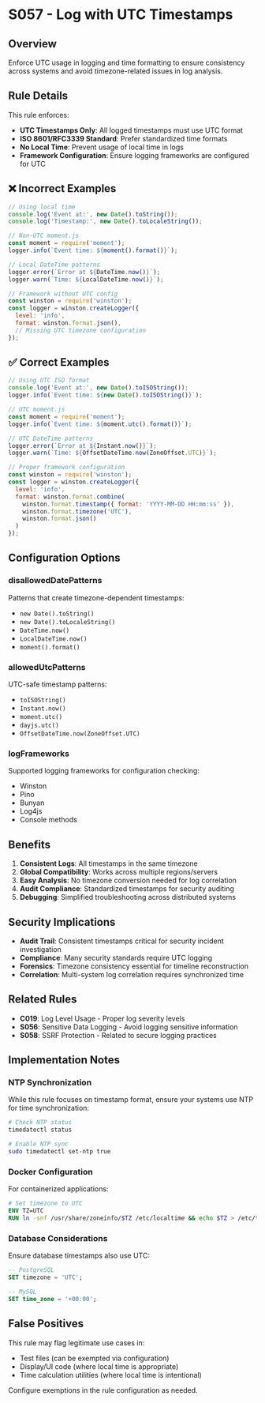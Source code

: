 # S057 - Log with UTC Timestamps

## Overview
Enforce UTC usage in logging and time formatting to ensure consistency across systems and avoid timezone-related issues in log analysis.

## Rule Details

This rule enforces:
- **UTC Timestamps Only**: All logged timestamps must use UTC format
- **ISO 8601/RFC3339 Standard**: Prefer standardized time formats
- **No Local Time**: Prevent usage of local time in logs
- **Framework Configuration**: Ensure logging frameworks are configured for UTC

## ❌ Incorrect Examples

```javascript
// Using local time
console.log('Event at:', new Date().toString());
console.log('Timestamp:', new Date().toLocaleString());

// Non-UTC moment.js
const moment = require('moment');
logger.info(`Event time: ${moment().format()}`);

// Local DateTime patterns
logger.error(`Error at ${DateTime.now()}`);
logger.warn(`Time: ${LocalDateTime.now()}`);

// Framework without UTC config
const winston = require('winston');
const logger = winston.createLogger({
  level: 'info',
  format: winston.format.json(),
  // Missing UTC timezone configuration
});
```

## ✅ Correct Examples

```javascript
// Using UTC ISO format
console.log('Event at:', new Date().toISOString());
logger.info(`Event time: ${new Date().toISOString()}`);

// UTC moment.js
const moment = require('moment');
logger.info(`Event time: ${moment.utc().format()}`);

// UTC DateTime patterns
logger.error(`Error at ${Instant.now()}`);
logger.warn(`Time: ${OffsetDateTime.now(ZoneOffset.UTC)}`);

// Proper framework configuration
const winston = require('winston');
const logger = winston.createLogger({
  level: 'info',
  format: winston.format.combine(
    winston.format.timestamp({ format: 'YYYY-MM-DD HH:mm:ss' }),
    winston.format.timezone('UTC'),
    winston.format.json()
  )
});
```

## Configuration Options

### disallowedDatePatterns
Patterns that create timezone-dependent timestamps:
- `new Date().toString()`
- `new Date().toLocaleString()`
- `DateTime.now()`
- `LocalDateTime.now()`
- `moment().format()`

### allowedUtcPatterns
UTC-safe timestamp patterns:
- `toISOString()`
- `Instant.now()`
- `moment.utc()`
- `dayjs.utc()`
- `OffsetDateTime.now(ZoneOffset.UTC)`

### logFrameworks
Supported logging frameworks for configuration checking:
- Winston
- Pino
- Bunyan
- Log4js
- Console methods

## Benefits

1. **Consistent Logs**: All timestamps in the same timezone
2. **Global Compatibility**: Works across multiple regions/servers
3. **Easy Analysis**: No timezone conversion needed for log correlation
4. **Audit Compliance**: Standardized timestamps for security auditing
5. **Debugging**: Simplified troubleshooting across distributed systems

## Security Implications

- **Audit Trail**: Consistent timestamps critical for security incident investigation
- **Compliance**: Many security standards require UTC logging
- **Forensics**: Timezone consistency essential for timeline reconstruction
- **Correlation**: Multi-system log correlation requires synchronized time

## Related Rules

- **C019**: Log Level Usage - Proper log severity levels
- **S056**: Sensitive Data Logging - Avoid logging sensitive information
- **S058**: SSRF Protection - Related to secure logging practices

## Implementation Notes

### NTP Synchronization
While this rule focuses on timestamp format, ensure your systems use NTP for time synchronization:

```bash
# Check NTP status
timedatectl status

# Enable NTP sync
sudo timedatectl set-ntp true
```

### Docker Configuration
For containerized applications:

```dockerfile
# Set timezone to UTC
ENV TZ=UTC
RUN ln -snf /usr/share/zoneinfo/$TZ /etc/localtime && echo $TZ > /etc/timezone
```

### Database Considerations
Ensure database timestamps also use UTC:

```sql
-- PostgreSQL
SET timezone = 'UTC';

-- MySQL
SET time_zone = '+00:00';
```

## False Positives

This rule may flag legitimate use cases in:
- Test files (can be exempted via configuration)
- Display/UI code (where local time is appropriate)
- Time calculation utilities (where local time is intentional)

Configure exemptions in the rule configuration as needed.
